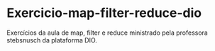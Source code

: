 # Exercicio-map-filter-reduce-dio
Exercícios da aula de map, filter e reduce ministrado pela professora stebsnusch da plataforma DIO.
